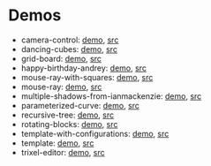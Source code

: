 # Demos

- camera-control: [demo](https://erkal.surge.sh/camera-control), [src](https://github.com/erkal/elm-3d-playground-exploration/tree/main/games/camera-control/src)
- dancing-cubes: [demo](https://erkal.surge.sh/dancing-cubes), [src](https://github.com/erkal/elm-3d-playground-exploration/tree/main/games/dancing-cubes/src)
- grid-board: [demo](https://erkal.surge.sh/grid-board), [src](https://github.com/erkal/elm-3d-playground-exploration/tree/main/games/grid-board/src)
- happy-birthday-andrey: [demo](https://erkal.surge.sh/happy-birthday-andrey), [src](https://github.com/erkal/elm-3d-playground-exploration/tree/main/games/happy-birthday-andrey/src)
- mouse-ray-with-squares: [demo](https://erkal.surge.sh/mouse-ray-with-squares), [src](https://github.com/erkal/elm-3d-playground-exploration/tree/main/games/mouse-ray-with-squares/src)
- mouse-ray: [demo](https://erkal.surge.sh/mouse-ray), [src](https://github.com/erkal/elm-3d-playground-exploration/tree/main/games/mouse-ray/src)
- multiple-shadows-from-ianmackenzie: [demo](https://erkal.surge.sh/multiple-shadows-from-ianmackenzie), [src](https://github.com/erkal/elm-3d-playground-exploration/tree/main/games/multiple-shadows-from-ianmackenzie/src)
- parameterized-curve: [demo](https://erkal.surge.sh/parameterized-curve), [src](https://github.com/erkal/elm-3d-playground-exploration/tree/main/games/parameterized-curve/src)
- recursive-tree: [demo](https://erkal.surge.sh/recursive-tree), [src](https://github.com/erkal/elm-3d-playground-exploration/tree/main/games/recursive-tree/src)
- rotating-blocks: [demo](https://erkal.surge.sh/rotating-blocks), [src](https://github.com/erkal/elm-3d-playground-exploration/tree/main/games/rotating-blocks/src)
- template-with-configurations: [demo](https://erkal.surge.sh/template-with-configurations), [src](https://github.com/erkal/elm-3d-playground-exploration/tree/main/games/template-with-configurations/src)
- template: [demo](https://erkal.surge.sh/template), [src](https://github.com/erkal/elm-3d-playground-exploration/tree/main/games/template/src)
- trixel-editor: [demo](https://erkal.surge.sh/trixel-editor), [src](https://github.com/erkal/elm-3d-playground-exploration/tree/main/games/trixel-editor/src)
